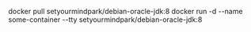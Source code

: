 docker pull setyourmindpark/debian-oracle-jdk:8
docker run -d --name some-container --tty setyourmindpark/debian-oracle-jdk:8
